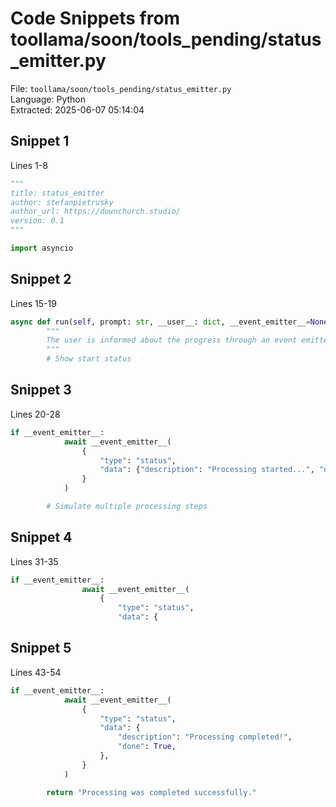 # Code Snippets from toollama/soon/tools_pending/status_emitter.py

File: `toollama/soon/tools_pending/status_emitter.py`  
Language: Python  
Extracted: 2025-06-07 05:14:04  

## Snippet 1
Lines 1-8

```Python
"""
title: status_emitter
author: stefanpietrusky
author_url: https://downchurch.studio/
version: 0.1
"""

import asyncio
```

## Snippet 2
Lines 15-19

```Python
async def run(self, prompt: str, __user__: dict, __event_emitter__=None) -> str:
        """
        The user is informed about the progress through an event emitter.
        """
        # Show start status
```

## Snippet 3
Lines 20-28

```Python
if __event_emitter__:
            await __event_emitter__(
                {
                    "type": "status",
                    "data": {"description": "Processing started...", "done": False},
                }
            )

        # Simulate multiple processing steps
```

## Snippet 4
Lines 31-35

```Python
if __event_emitter__:
                await __event_emitter__(
                    {
                        "type": "status",
                        "data": {
```

## Snippet 5
Lines 43-54

```Python
if __event_emitter__:
            await __event_emitter__(
                {
                    "type": "status",
                    "data": {
                        "description": "Processing completed!",
                        "done": True,
                    },
                }
            )

        return "Processing was completed successfully."
```


